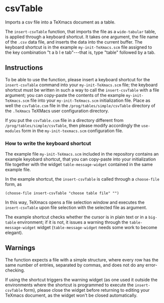 # csvTable
Imports a csv file into a TeXmacs document as a table.

The `insert-csvTable` function, that imports the file as a `wide-tabular` table, is applied through a keyboard shortcut. It takes one argument, the file name of the `.csv` data file, and inserts the data into the current buffer.
The keyboard shortcut is in the example `my-init-TeXmacs.scm` file assigned to the key combination "t a b l e tab"---that is, type "table" followed by a tab.


## Instructions

To be able to use the function, please insert a keyboard shortcut for the `insert-csvTable` command into your `my-init-TeXmacs.scm` file; the keyboard shortcut must be written in such a way to call the `insert-csvTable` with a file argument; you can copy-paste the contents of the example `my-init-TeXmacs.scm` file into your `my-init-TeXmacs.scm` initialization file. Place as well the `csvTable.csm` file in the `/prog/tables/simple/csvTable` directory of the `.TeXmacs` TeXMacs user configuration directory.

If  you put  the `csvTable.csm` file in a directory different from `/prog/tables/simple/csvTable`, then please modify accordingly the `use-modules` form in the `my-init-texmacs.scm` configuration file.

### How to write the keyboard shortcut

The example file `my-init-TeXmacs.scm` included in the repository contains an example keyobard shortcut, that you can copy-paste into your initialization file together with the widget `table-message-widget` contained in the same example file.

In the example shortcut, the `insert-csvTable` is called through a `choose-file` form, as
```
(choose-file insert-csvTable "choose table file" "")
```
In this way, TeXmacs opens a file selection window and executes the `insert-csvTable` upon file selection with the selected file as argument.

The example shortcut checks whether the cursor is in plain text or in a `big-table` environment; if it is not, it issues a warning through the `table-message-widget` widget (`table-message-widget` needs some work to become elegant).

## Warnings

The function expects a file with a simple structure, where every row has the same number of entries, separated by commas, and does not do any error-checking.

If using the shortcut triggers the warning widget (as one used it outside the environments where the shortcut is programmed to execute the `insert-csvTable` form), please close the widget before returning to editing your TeXmacs document, as the widget won't be closed automatically.
